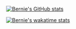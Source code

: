 [![Bernie's GitHub stats](https://github-readme-stats.vercel.app/api?username=chobobdev)](https://github.com/anuraghazra/github-readme-stats)

[![Bernie's wakatime stats](https://github-readme-stats.vercel.app/api/wakatime?username=chobobdev)](https://github.com/anuraghazra/github-readme-stats)

